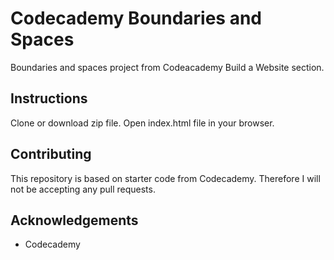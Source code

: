 # Codecademy Boundaries and Spaces
Boundaries and spaces project from Codeacademy Build a Website section.

## Instructions
Clone or download zip file. Open index.html file in your browser.

## Contributing
This repository is based on starter code from Codecademy. Therefore I will not be accepting any pull requests.

## Acknowledgements
* Codecademy
